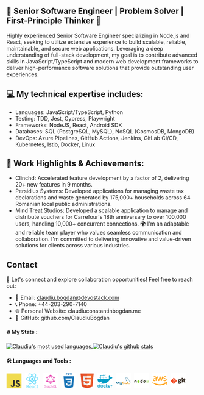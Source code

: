 ## 🌟 Senior Software Engineer | Problem Solver | First-Principle Thinker 🌟

Highly experienced Senior Software Engineer specializing in Node.js and React, seeking to utilize extensive experience to build scalable, reliable, maintainable, and secure web applications. Leveraging a deep understanding of full-stack development, my goal is to contribute advanced skills in JavaScript/TypeScript and modern web development frameworks to deliver high-performance software solutions that provide outstanding user experiences.

## 💻 My technical expertise includes:

- Languages: JavaScript/TypeScript, Python
- Testing: TDD, Jest, Cypress, Playwright
- Frameworks: NodeJS, React, Android SDK
- Databases: SQL (PostgreSQL, MySQL), NoSQL (CosmosDB, MongoDB)
- DevOps: Azure Pipelines, GitHub Actions, Jenkins, GitLab CI/CD, Kubernetes, Istio, Docker, Linux

## 🌟 Work Highlights & Achievements:

* Clinchd: Accelerated feature development by a factor of 2, delivering 20+ new features in 9 months.
* Persidius Systems: Developed applications for managing waste tax declarations and waste generated by 175,000+ households across 64 Romanian local public administrations.
* Mind Treat Studios: Developed a scalable application to manage and distribute vouchers for Carrefour's 18th anniversary to over 100,000 users, handling 10,000+ concurrent connections.
🌍 I'm an adaptable and reliable team player who values seamless communication and collaboration. I'm committed to delivering innovative and value-driven solutions for clients across various industries.

## Contact
🔗 Let's connect and explore collaboration opportunities! Feel free to reach out:

- 📧 Email: claudiu.bogdan@devostack.com
- 📞 Phone: +44-203-290-7140
- 🌐 Personal Website: claudiuconstantinbogdan.me
- 📁 GitHub: github.com/ClaudiuBogdan

  
#### :fire: My Stats :
<!--- [![GitHub Streak](http://github-readme-streak-stats.herokuapp.com?user=ClaudiuBogdan&theme=dark&background=000000)](https://git.io/streak-stats) 
 
[![Top Langs](https://github-readme-stats.vercel.app/api/top-langs/?username=ClaudiuBogdan&layout=compact&theme=light)](https://github.com/ClaudiuBogdan/github-readme-stats) -->

<a href="https://github.com/ClaudiuBogdan">
  <img align="center" src="https://github-readme-stats.vercel.app/api/top-langs/?username=ClaudiuBogdan&theme=light&count_private=true&layout=compact" width="205" alt="Claudiu's most used languages" />
</a>
<a href="https://github.com/ClaudiuBogdan">
 <img align="center" src="https://github-readme-stats.vercel.app/api?username=ClaudiuBogdan&show_icons=true&theme=light&line_height=27&include_all_commits=true&count_private=true&hide=issues,prs,contribs" width="350" alt="Claudiu's github stats"/>
</a>

#### :hammer_and_wrench: Languages and Tools :
<div>
  <img src="https://github.com/devicons/devicon/blob/master/icons/javascript/javascript-original.svg" title="JavaScript" alt="JavaScript" width="40" height="40"/>&nbsp;
  <img src="https://github.com/devicons/devicon/blob/master/icons/react/react-original-wordmark.svg" title="React" alt="React" width="40" height="40"/>&nbsp;
  <img src="https://github.com/devicons/devicon/blob/master/icons/graphql/graphql-plain-wordmark.svg" title="GraphQL" alt="GraphQL" width="40" height="40"/>&nbsp;
  <img src="https://github.com/devicons/devicon/blob/master/icons/css3/css3-plain-wordmark.svg"  title="CSS3" alt="CSS" width="40" height="40"/>&nbsp;
  <img src="https://github.com/devicons/devicon/blob/master/icons/html5/html5-original.svg" title="HTML5" alt="HTML" width="40" height="40"/>&nbsp;
  <img src="https://github.com/devicons/devicon/blob/master/icons/docker/docker-plain-wordmark.svg" title="Docker" alt="Docker" width="40" height="40"/>&nbsp;
  <img src="https://github.com/devicons/devicon/blob/master/icons/mysql/mysql-original-wordmark.svg" title="MySQL"  alt="MySQL" width="40" height="40"/>&nbsp;
  <img src="https://github.com/devicons/devicon/blob/master/icons/nodejs/nodejs-original-wordmark.svg" title="NodeJS" alt="NodeJS" width="40" height="40"/>&nbsp;
  <img src="https://github.com/devicons/devicon/blob/master/icons/amazonwebservices/amazonwebservices-plain-wordmark.svg" title="AWS" alt="AWS" width="40" height="40"/>&nbsp;
  <img src="https://github.com/devicons/devicon/blob/master/icons/git/git-original-wordmark.svg" title="Git" **alt="Git" width="40" height="40"/>
</div>

